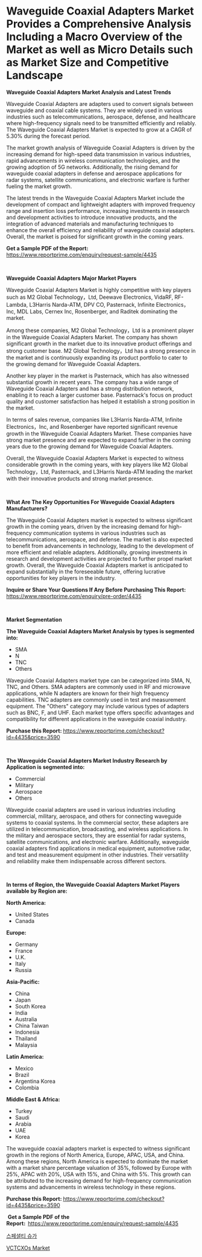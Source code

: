 <p><h1>Waveguide Coaxial Adapters Market Provides a Comprehensive Analysis Including a Macro Overview of the Market as well as Micro Details such as Market Size and Competitive Landscape</h1></p><p><strong>Waveguide Coaxial Adapters Market Analysis and Latest Trends</strong></p>
<p><p>Waveguide Coaxial Adapters are adapters used to convert signals between waveguide and coaxial cable systems. They are widely used in various industries such as telecommunications, aerospace, defense, and healthcare where high-frequency signals need to be transmitted efficiently and reliably. The Waveguide Coaxial Adapters Market is expected to grow at a CAGR of 5.30% during the forecast period.</p><p>The market growth analysis of Waveguide Coaxial Adapters is driven by the increasing demand for high-speed data transmission in various industries, rapid advancements in wireless communication technologies, and the growing adoption of 5G networks. Additionally, the rising demand for waveguide coaxial adapters in defense and aerospace applications for radar systems, satellite communications, and electronic warfare is further fueling the market growth.</p><p>The latest trends in the Waveguide Coaxial Adapters Market include the development of compact and lightweight adapters with improved frequency range and insertion loss performance, increasing investments in research and development activities to introduce innovative products, and the integration of advanced materials and manufacturing techniques to enhance the overall efficiency and reliability of waveguide coaxial adapters. Overall, the market is poised for significant growth in the coming years.</p></p>
<p><strong>Get a Sample PDF of the Report:&nbsp;</strong> <a href="https://www.reportprime.com/enquiry/request-sample/4435">https://www.reportprime.com/enquiry/request-sample/4435</a></p>
<p>&nbsp;</p>
<p><strong>Waveguide Coaxial Adapters Major Market Players</strong></p>
<p><p>Waveguide Coaxial Adapters Market is highly competitive with key players such as M2 Global Technology，Ltd, Deewave Electronics, VidaRF, RF-Lambda, L3Harris Narda-ATM, DPV CO, Pasternack, Infinite Electronics，Inc, MDL Labs, Cernex Inc, Rosenberger, and Raditek dominating the market. </p><p>Among these companies, M2 Global Technology，Ltd is a prominent player in the Waveguide Coaxial Adapters Market. The company has shown significant growth in the market due to its innovative product offerings and strong customer base. M2 Global Technology，Ltd has a strong presence in the market and is continuously expanding its product portfolio to cater to the growing demand for Waveguide Coaxial Adapters.</p><p>Another key player in the market is Pasternack, which has also witnessed substantial growth in recent years. The company has a wide range of Waveguide Coaxial Adapters and has a strong distribution network, enabling it to reach a larger customer base. Pasternack's focus on product quality and customer satisfaction has helped it establish a strong position in the market.</p><p>In terms of sales revenue, companies like L3Harris Narda-ATM, Infinite Electronics，Inc, and Rosenberger have reported significant revenue growth in the Waveguide Coaxial Adapters Market. These companies have strong market presence and are expected to expand further in the coming years due to the growing demand for Waveguide Coaxial Adapters.</p><p>Overall, the Waveguide Coaxial Adapters Market is expected to witness considerable growth in the coming years, with key players like M2 Global Technology，Ltd, Pasternack, and L3Harris Narda-ATM leading the market with their innovative products and strong market presence.</p></p>
<p>&nbsp;</p>
<p><strong>What Are The Key Opportunities For Waveguide Coaxial Adapters Manufacturers?</strong></p>
<p><p>The Waveguide Coaxial Adapters market is expected to witness significant growth in the coming years, driven by the increasing demand for high-frequency communication systems in various industries such as telecommunications, aerospace, and defense. The market is also expected to benefit from advancements in technology, leading to the development of more efficient and reliable adapters. Additionally, growing investments in research and development activities are projected to further propel market growth. Overall, the Waveguide Coaxial Adapters market is anticipated to expand substantially in the foreseeable future, offering lucrative opportunities for key players in the industry.</p></p>
<p><strong>Inquire or Share Your Questions If Any Before Purchasing This Report:</strong> <a href="https://www.reportprime.com/enquiry/pre-order/4435">https://www.reportprime.com/enquiry/pre-order/4435</a></p>
<p>&nbsp;</p>
<p><strong>Market Segmentation</strong></p>
<p><strong>The Waveguide Coaxial Adapters Market Analysis by types is segmented into:</strong></p>
<p><ul><li>SMA</li><li>N</li><li>TNC</li><li>Others</li></ul></p>
<p><p>Waveguide Coaxial Adapters market type can be categorized into SMA, N, TNC, and Others. SMA adapters are commonly used in RF and microwave applications, while N adapters are known for their high frequency capabilities. TNC adapters are commonly used in test and measurement equipment. The "Others" category may include various types of adapters such as BNC, F, and UHF. Each market type offers specific advantages and compatibility for different applications in the waveguide coaxial industry.</p></p>
<p><strong>Purchase this Report:&nbsp;</strong><a href="https://www.reportprime.com/checkout?id=4435&price=3590">https://www.reportprime.com/checkout?id=4435&price=3590</a></p>
<p>&nbsp;</p>
<p><strong>The Waveguide Coaxial Adapters Market Industry Research by Application is segmented into:</strong></p>
<p><ul><li>Commercial</li><li>Military</li><li>Aerospace</li><li>Others</li></ul></p>
<p><p>Waveguide coaxial adapters are used in various industries including commercial, military, aerospace, and others for connecting waveguide systems to coaxial systems. In the commercial sector, these adapters are utilized in telecommunication, broadcasting, and wireless applications. In the military and aerospace sectors, they are essential for radar systems, satellite communications, and electronic warfare. Additionally, waveguide coaxial adapters find applications in medical equipment, automotive radar, and test and measurement equipment in other industries. Their versatility and reliability make them indispensable across different sectors.</p></p>
<p>&nbsp;</p>
<p><strong>In terms of Region, the Waveguide Coaxial Adapters Market Players available by Region are:</strong></p>
<p>
    <p> <strong> North America: </strong>
        <ul>
            <li>United States</li>
            <li>Canada</li>
        </ul>
        </p> 
    <p> <strong> Europe: </strong>
        <ul>
            <li>Germany</li>
            <li>France</li>
            <li>U.K.</li>
            <li>Italy</li>
            <li>Russia</li>
        </ul>
        </p> 
    <p> <strong> Asia-Pacific: </strong>
        <ul>
            <li>China</li>
            <li>Japan</li>
            <li>South Korea</li>
            <li>India</li>
            <li>Australia</li>
            <li>China Taiwan</li>
            <li>Indonesia</li>
            <li>Thailand</li>
            <li>Malaysia</li>
        </ul>
        </p> 
    <p> <strong> Latin America: </strong>
        <ul>
            <li>Mexico</li>
            <li>Brazil</li>
            <li>Argentina Korea</li>
            <li>Colombia</li>
        </ul>
        </p> 
    <p> <strong> Middle East & Africa: </strong>
        <ul>
            <li>Turkey</li>
            <li>Saudi</li>
            <li>Arabia</li>
            <li>UAE</li>
            <li>Korea</li>
        </ul>
    </p>
    </p>
<p><p>The waveguide coaxial adapters market is expected to witness significant growth in the regions of North America, Europe, APAC, USA, and China. Among these regions, North America is expected to dominate the market with a market share percentage valuation of 35%, followed by Europe with 25%, APAC with 20%, USA with 15%, and China with 5%. This growth can be attributed to the increasing demand for high-frequency communication systems and advancements in wireless technology in these regions.</p></p>
<p><strong>Purchase this Report: </strong><a href="https://www.reportprime.com/checkout?id=4435&price=3590">https://www.reportprime.com/checkout?id=4435&price=3590</a></p>
<p>&nbsp;<strong>Get a Sample PDF of the Report:&nbsp;&nbsp;</strong><a href="https://www.reportprime.com/enquiry/request-sample/4435">https://www.reportprime.com/enquiry/request-sample/4435</a></p>
<p><strong></strong></p>
<p><p><a href="https://github.com/hxzi07639916/Market-Research-Report-List-1/blob/main/706077714077.md">스페셜티 슈가</a></p><p><a href="https://github.com/mabutironaldo/Market-Research-Report-List-3/blob/main/vctcxos-market.md">VCTCXOs Market</a></p></p>